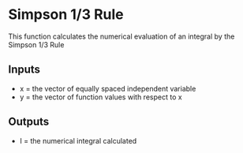 # Simpson 1/3 Rule
This function calculates the numerical evaluation of an integral by the Simpson 1/3 Rule
## Inputs
* x = the vector of equally spaced independent variable
* y = the vector of function values with respect to x
## Outputs
* I = the numerical integral calculated
